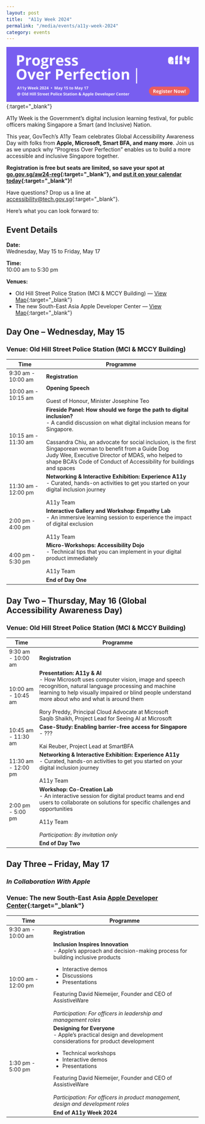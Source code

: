 ```yaml
---
layout: post
title:  "A11y Week 2024"
permalink: "/media/events/a11y-week-2024"
category: events
---
```


[![Banner promoting A11y Week 2024, this year's theme is Progress Over Perfection.](/images/media/events/a11y-week-2024-hero-banner.gif)](https://go.gov.sg/aw24-reg){:target="_blank"}

A11y Week is the Government’s digital inclusion learning festival, for public officers making Singapore a Smart (and Inclusive) Nation.

This year, GovTech’s A11y Team celebrates Global Accessibility Awareness Day with folks from **Apple, Microsoft, Smart BFA, and many more**. Join us as we unpack why “Progress Over Perfection” enables us to build a more accessible and inclusive Singapore together.

**Registration is free but seats are limited, so save your spot at [go.gov.sg/aw24-reg](https://go.gov.sg/aw24-reg){:target="_blank"}, and [put it on your calendar today](https://drive.google.com/drive/folders/10ZFlRRg6jolqTlTjrJSdsWl7ZyiO1SbI?usp=sharing){:target="_blank"}!**

Have questions? Drop us a line at <accessibility@tech.gov.sg>{:target="_blank"}.

Here’s what you can look forward to:

## Event Details

**Date:** 
<br>Wednesday, May 15 to Friday, May 17

**Time:** 
<br>10:00 am to 5:30 pm

**Venues:** 
- Old Hill Street Police Station (MCI & MCCY Building) — [View Map](https://maps.google.com/maps?q=140+Hill+Street+#01-01A+Old+Hill+Street+Police+Station+Singapore+179369){:target="_blank"}
- The new South-East Asia Apple Developer Center — [View Map](https://maps.app.goo.gl/eEX5svVqePpr6jhAA){:target="_blank"}

## Day One – Wednesday, May 15
### Venue: Old Hill Street Police Station (MCI & MCCY Building)

| Time | Programme |
| ----------- | ----------- |
| 9:30 am - 10:00 am | **Registration** |
| 10:00 am - 10:15 am | **Opening Speech** <br><br>Guest of Honour, Minister Josephine Teo |
| 10:15 am - 11:30 am | **Fireside Panel: How should we forge the path to digital inclusion?** <br>- A candid discussion on what digital inclusion means for Singapore. <br><br>Cassandra Chiu, an advocate for social inclusion, is the first Singaporean woman to benefit from a Guide Dog <br>Judy Wee, Executive Director of MDAS, who helped to shape BCA’s Code of Conduct of Accessibility for buildings and spaces |
| 11:30 am - 12:00 pm | **Networking & Interactive Exhibition: Experience A11y** <br>- Curated, hands-on activities to get you started on your digital inclusion journey <br><br>A11y Team |
| 2:00 pm - 4:00 pm | **Interactive Gallery and Workshop: Empathy Lab** <br>- An immersive learning session to experience the impact of digital exclusion <br><br>A11y Team |
| 4:00 pm - 5:30 pm | **Micro-Workshops: Accessibility Dojo** <br>- Technical tips that you can implement in your digital product immediately <br><br>A11y Team |
|  | **End of Day One** |

## Day Two – Thursday, May 16 (Global Accessibility Awareness Day)
### Venue: Old Hill Street Police Station (MCI & MCCY Building)

| Time | Programme |
| ----------- | ----------- |
| 9:30 am - 10:00 am | **Registration** |
| 10:00 am - 10:45 am | **Presentation: A11y & AI** <br>- How Microsoft uses computer vision, image and speech recognition, natural language processing and machine learning to help visually impaired or blind people understand more about who and what is around them <br><br>Rory Preddy, Principal Cloud Advocate at Microsoft <br>Saqib Shaikh, Project Lead for Seeing AI at Microsoft |
| 10:45 am - 11:30 am | **Case-Study: Enabling barrier-free access for Singapore** <br>- ??? <br><br>Kai Reuber, Project Lead at SmartBFA |
| 11:30 am - 12:00 pm | **Networking & Interactive Exhibition: Experience A11y** <br>- Curated, hands-on activities to get you started on your digital inclusion journey <br><br>A11y Team |
| 2:00 pm - 5:00 pm | **Workshop: Co-Creation Lab** <br>- An interactive session for digital product teams and end users to collaborate on solutions for specific challenges and opportunities <br><br>A11y Team <br><br>*Participation: By invitation only* |
|  | **End of Day Two** |

## Day Three – Friday, May 17 
### *In Collaboration With Apple*
### Venue: The new South-East Asia [Apple Developer Center](https://www.apple.com/sg/newsroom/2024/03/southeast-asias-first-apple-developer-center-opens-in-singapore/){:target="_blank"}

| Time | Programme |
| ----------- | ----------- |
| 9:30 am - 10:00 am | **Registration** |
| 10:00 am - 12:00 pm | **Inclusion Inspires Innovation** <br>- Apple’s approach and decision-making process for building inclusive products <ul><li>Interactive demos</li><li>Discussions</li><li>Presentations</li></ul> Featuring David Niemeijer, Founder and CEO of AssistiveWare <br><br>*Participation: For officers in leadership and management roles* |
| 1:30 pm - 5:00 pm | **Designing for Everyone** <br>- Apple’s practical design and development considerations for product development <ul><li>Technical workshops</li><li>Interactive demos</li><li>Presentations</li></ul> Featuring David Niemeijer, Founder and CEO of AssistiveWare <br><br>*Participation: For officers in product management, design and development roles* |
|  | **End of A11y Week 2024** |
